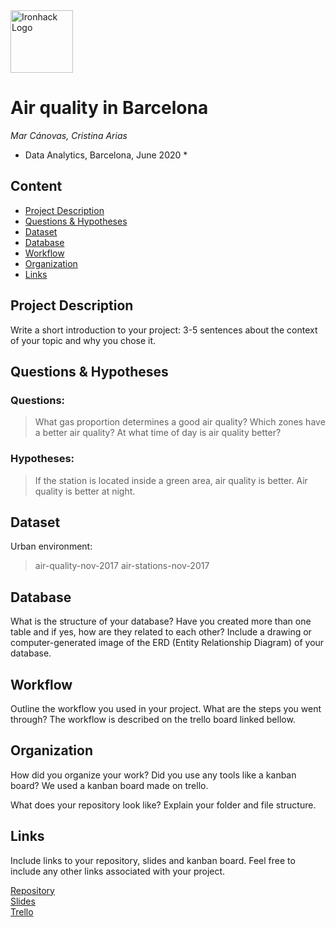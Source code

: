 <img src="https://bit.ly/2VnXWr2" alt="Ironhack Logo" width="100"/>

# Air quality in Barcelona
*Mar Cánovas, Cristina Arias*

* Data Analytics, Barcelona, June 2020 *

## Content
- [Project Description](#project-description)
- [Questions & Hypotheses](#questions-hypotheses)
- [Dataset](#dataset)
- [Database](#database)
- [Workflow](#workflow)
- [Organization](#organization)
- [Links](#links)


## Project Description
Write a short introduction to your project: 3-5 sentences about the context of your topic and why you chose it.

## Questions & Hypotheses

### Questions:
> What gas proportion determines a good air quality?
> Which zones have a better air quality?
> At what time of day is air quality better?

### Hypotheses:
> If the station is located inside a green area, air quality is better.
> Air quality is better at night.

## Dataset
Urban environment: 
> air-quality-nov-2017 
> air-stations-nov-2017

## Database
What is the structure of your database? Have you created more than one table and if yes, how are they related to each other? Include a drawing or computer-generated image of the ERD (Entity Relationship Diagram) of your database.

## Workflow
Outline the workflow you used in your project. What are the steps you went through?
The workflow is described on the trello board linked bellow.

## Organization
How did you organize your work? Did you use any tools like a kanban board?
We used a kanban board made on trello.

What does your repository look like? Explain your folder and file structure.

## Links
Include links to your repository, slides and kanban board. Feel free to include any other links associated with your project.

[Repository](https://github.com/)  
[Slides](https://slides.com/)  
[Trello](https://trello.com/en)  
